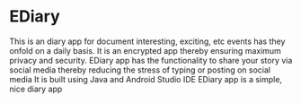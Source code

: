 # EDiary
This is an diary app for document interesting, exciting, etc events has they onfold on a daily basis.
It is an encrypted app thereby ensuring maximum privacy and security.
EDiary app has the functionality to share your story via social media thereby reducing the stress of typing or posting on social media
It is built using Java and Android Studio IDE
EDiary app is a simple, nice diary app
